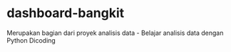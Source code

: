 # dashboard-bangkit
Merupakan bagian dari proyek analisis data - Belajar analisis data dengan Python Dicoding 
